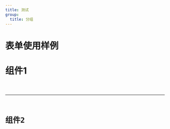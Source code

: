 ```yaml
---
title: 测试
group:
  title: 分组
---
```

# 表单使用样例

# 组件1
<code src="./index.tsx" />

---

# 组件2
<code src="./index.tsx" />

